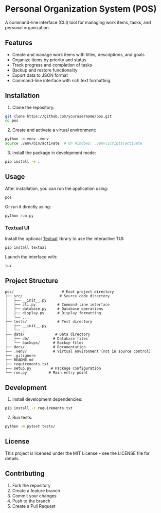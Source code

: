 # Personal Organization System (POS)

A command-line interface (CLI) tool for managing work items, tasks, and personal organization.

## Features

- Create and manage work items with titles, descriptions, and goals
- Organize items by priority and status
- Track progress and completion of tasks
- Backup and restore functionality
- Export data to JSON format
- Command-line interface with rich text formatting

## Installation

1. Clone the repository:
```bash
git clone https://github.com/yourusername/pos.git
cd pos
```

2. Create and activate a virtual environment:
```bash
python -m venv .venv
source .venv/bin/activate  # On Windows: .venv\Scripts\activate
```

3. Install the package in development mode:
```bash
pip install -e .
```

## Usage

After installation, you can run the application using:

```bash
pos
```

Or run it directly using:

```bash
python run.py
```

### Textual UI

Install the optional [Textual](https://textual.textualize.io) library to use the
interactive TUI:

```bash
pip install textual
```

Launch the interface with:

```bash
tui
```

## Project Structure

```
pos/                      # Root project directory
├── src/                 # Source code directory
│   ├── __init__.py
│   ├── cli.py          # Command-line interface
│   ├── database.py     # Database operations
│   ├── display.py      # Display formatting
│   └── ...
├── tests/              # Test directory
│   ├── __init__.py
│   └── ...
├── data/              # Data directory
│   ├── db/           # Database files
│   └── backups/      # Backup files
├── docs/             # Documentation
├── .venv/            # Virtual environment (not in source control)
├── .gitignore
├── README.md
├── requirements.txt
├── setup.py         # Package configuration
└── run.py          # Main entry point
```

## Development

1. Install development dependencies:
```bash
pip install -r requirements.txt
```

2. Run tests:
```bash
python -m pytest tests/
```

## License

This project is licensed under the MIT License - see the LICENSE file for details.

## Contributing

1. Fork the repository
2. Create a feature branch
3. Commit your changes
4. Push to the branch
5. Create a Pull Request 